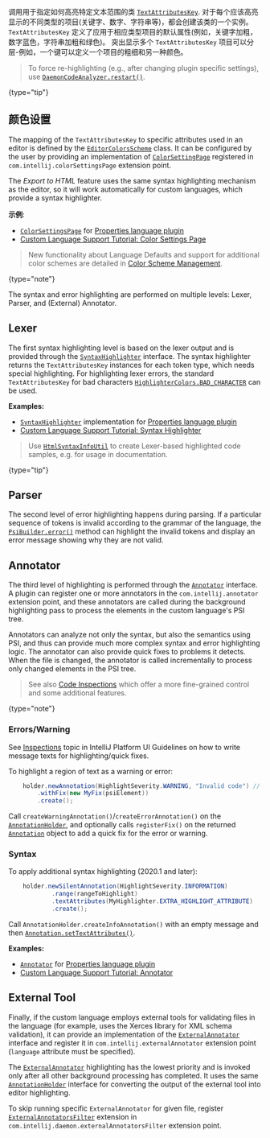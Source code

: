 [//]: # (title: Syntax Highlighting and Error Highlighting)

<!-- Copyright 2000-2021 JetBrains s.r.o. and other contributors. Use of this source code is governed by the Apache 2.0 license that can be found in the LICENSE file. -->

调用用于指定如何高亮特定文本范围的类 [`TextAttributesKey`](upsource:///platform/core-api/src/com/intellij/openapi/editor/colors/TextAttributesKey.java).
对于每个应该高亮显示的不同类型的项目(关键字、数字、字符串等)，都会创建该类的一个实例。
`TextAttributesKey` 定义了应用于相应类型项目的默认属性(例如，关键字加粗，数字蓝色，字符串加粗和绿色)。
突出显示多个 `TextAttributesKey` 项目可以分层-例如，一个键可以定义一个项目的粗细和另一种颜色。

 > To force re-highlighting (e.g., after changing plugin specific settings), use
 > [`DaemonCodeAnalyzer.restart()`](upsource:///platform/analysis-api/src/com/intellij/codeInsight/daemon/DaemonCodeAnalyzer.java).
 >
 {type="tip"}

## 颜色设置
The mapping of the `TextAttributesKey` to specific attributes used in an editor is defined by the [`EditorColorsScheme`](upsource:///platform/editor-ui-api/src/com/intellij/openapi/editor/colors/EditorColorsScheme.java) class.
It can be configured by the user by providing an implementation of [`ColorSettingPage`](upsource:///platform/platform-api/src/com/intellij/openapi/options/colors/ColorSettingsPage.java) registered in `com.intellij.colorSettingsPage` extension point.

The _Export to HTML_ feature uses the same syntax highlighting mechanism as the editor, so it will work automatically for custom languages, which provide a syntax highlighter.

**示例**:
- [`ColorSettingsPage`](upsource:///plugins/properties/src/com/intellij/lang/properties/PropertiesColorsPage.java) for [Properties language plugin](upsource:///plugins/properties)
- [Custom Language Support Tutorial: Color Settings Page](syntax_highlighter_and_color_settings_page.md)

 >  New functionality about Language Defaults and support for additional color schemes are detailed in [Color Scheme Management](color_scheme_management.md).
 >
 {type="note"}

The syntax and error highlighting are performed on multiple levels: Lexer, Parser, and (External) Annotator.

## Lexer

The first syntax highlighting level is based on the lexer output and is provided through the [`SyntaxHighlighter`](upsource:///platform/editor-ui-api/src/com/intellij/openapi/fileTypes/SyntaxHighlighter.java) interface.
The syntax highlighter returns the `TextAttributesKey` instances for each token type, which needs special highlighting.
For highlighting lexer errors, the standard `TextAttributesKey` for bad characters [`HighlighterColors.BAD_CHARACTER`](upsource:///platform/editor-ui-api/src/com/intellij/openapi/editor/HighlighterColors.java) can be used.

**Examples:**
- [`SyntaxHighlighter`](upsource:///plugins/properties/properties-psi-api/src/com/intellij/lang/properties/PropertiesHighlighter.java) implementation for [Properties language plugin](upsource:///plugins/properties)
- [Custom Language Support Tutorial: Syntax Highlighter](syntax_highlighter_and_color_settings_page.md)

 > Use [`HtmlSyntaxInfoUtil`](upsource:///platform/lang-impl/src/com/intellij/openapi/editor/richcopy/HtmlSyntaxInfoUtil.java) to create Lexer-based highlighted code samples, e.g. for usage in documentation.
 >
 {type="tip"}

## Parser

The second level of error highlighting happens during parsing.
If a particular sequence of tokens is invalid according to the grammar of the language, the [`PsiBuilder.error()`](upsource:///platform/core-api/src/com/intellij/lang/PsiBuilder.java) method can highlight the invalid tokens and display an error message showing why they are not valid.

## Annotator

The third level of highlighting is performed through the [`Annotator`](upsource:///platform/analysis-api/src/com/intellij/lang/annotation/Annotator.java) interface.
A plugin can register one or more annotators in the `com.intellij.annotator` extension point, and these annotators are called during the background highlighting pass to process the elements in the custom language's PSI tree.

Annotators can analyze not only the syntax, but also the semantics using PSI, and thus can provide much more complex syntax and error highlighting logic.
The annotator can also provide quick fixes to problems it detects.
When the file is changed, the annotator is called incrementally to process only changed elements in the PSI tree.

 >  See also [Code Inspections](code_inspections_and_intentions.md) which offer a more fine-grained control and some additional features.
 >
 {type="note"}

### Errors/Warning
See [Inspections](https://jetbrains.design/intellij/text/inspections/) topic in IntelliJ Platform UI Guidelines on how to write message texts for highlighting/quick fixes.

To highlight a region of text as a warning or error:

<tabs>

<tab title="2020.1 and later">

```java
    holder.newAnnotation(HighlightSeverity.WARNING, "Invalid code") // or HighlightSeverity.ERROR
        .withFix(new MyFix(psiElement))
        .create();
```

</tab>

<tab title="Pre-2020.1">

Call `createWarningAnnotation()`/`createErrorAnnotation()` on the [`AnnotationHolder`](upsource:///platform/analysis-api/src/com/intellij/lang/annotation/AnnotationHolder.java), and optionally calls `registerFix()` on the returned [`Annotation`](upsource:///platform/analysis-api/src/com/intellij/lang/annotation/Annotation.java) object to add a quick fix for the error or warning.

</tab>

</tabs>

### Syntax
To apply additional syntax highlighting (2020.1 and later):

<tabs>

<tab title="2020.1 and later">

```java
    holder.newSilentAnnotation(HighlightSeverity.INFORMATION)
            .range(rangeToHighlight)
            .textAttributes(MyHighlighter.EXTRA_HIGHLIGHT_ATTRIBUTE)
            .create();
```

</tab>

<tab title="Pre-2020.1">

Call `AnnotationHolder.createInfoAnnotation()` with an empty message and then [`Annotation.setTextAttributes()`](upsource:///platform/analysis-api/src/com/intellij/lang/annotation/Annotation.java).

</tab>

</tabs>

**Examples:**
- [`Annotator`](upsource:///plugins/properties/properties-psi-impl/src/com/intellij/lang/properties/PropertiesAnnotator.java) for [Properties language plugin](upsource:///plugins/properties)
- [Custom Language Support Tutorial: Annotator](annotator.md)

## External Tool

Finally, if the custom language employs external tools for validating files in the language (for example, uses the Xerces library for XML schema validation), it can provide an implementation of the [`ExternalAnnotator`](upsource:///platform/analysis-api/src/com/intellij/lang/annotation/ExternalAnnotator.java) interface and register it in `com.intellij.externalAnnotator` extension point (`language` attribute must be specified).

The [`ExternalAnnotator`](upsource:///platform/analysis-api/src/com/intellij/lang/annotation/ExternalAnnotator.java) highlighting has the lowest priority and is invoked only after all other background processing has completed.
It uses the same [`AnnotationHolder`](upsource:///platform/analysis-api/src/com/intellij/lang/annotation/AnnotationHolder.java) interface for converting the output of the external tool into editor highlighting.

To skip running specific `ExternalAnnotator` for given file, register [`ExternalAnnotatorsFilter`](upsource:///platform/analysis-api/src/com/intellij/lang/ExternalAnnotatorsFilter.java) extension in `com.intellij.daemon.externalAnnotatorsFilter` extension point.
